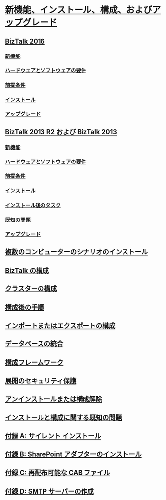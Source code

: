 # [新機能、インストール、構成、およびアップグレード](biztalk-server-what-s-new-installation-configuration-and-upgrade.md)
## [BizTalk 2016](biztalk-server-2016-what-s-new-and-installation.md)
### [新機能](what-s-new-in-biztalk-server-2016.md)
### [ハードウェアとソフトウェアの要件](hardware-and-software-requirements-for-biztalk-server-2016.md)
### [前提条件](set-up-and-install-prerequisites-for-biztalk-server-2016.md)
### [インストール](install-biztalk-server-2016.md)
### [アップグレード](upgrade-to-biztalk-server-2016.md)
## [BizTalk 2013 R2 および BizTalk 2013](biztalk-server-2013-and-2013-r2-what-s-new-install-and-upgrade.md)
### [新機能](what-s-new-in-biztalk-server-2013-and-2013-r2.md)
### [ハードウェアとソフトウェアの要件](hardware-and-software-requirements-for-biztalk-server-2013-and-2013-r2.md)
### [前提条件](prepare-your-computer-for-installation.md)
### [インストール](install-biztalk-server-2013-and-2013-r2.md)
### [インストール後のタスク](post-installation-steps-for-biztalk-server-2013-and-2013-r2.md)
### [既知の問題](known-issues-in-installation-configuration-and-deployment.md)
### [アップグレード](upgrade-to-biztalk-server-2013-and-2013-r2.md)
## [複数のコンピューターのシナリオのインストール](install-biztalk-server-in-a-multi-computer-environment.md)
## [BizTalk の構成](configure-biztalk-server.md)
## [クラスターの構成](configure-biztalk-server-in-a-cluster.md)
## [構成後の手順](post-configuration-steps-to-optimize-your-environment.md)
## [インポートまたはエクスポートの構成](import-and-export-biztalk-server-configuration.md)
## [データベースの統合](consolidate-the-biztalk-server-databases2.md)
## [構成フレームワーク](working-with-the-configuration-framework.md)
## [展開のセキュリティ保護](securing-your-biztalk-server-deployment.md)
## [アンインストールまたは構成解除](uninstall-and-unconfigure-biztalk-server-to-remove-it.md)
## [インストールと構成に関する既知の問題](troubleshoot-known-issues-biztalk-install-setup.md)
## [付録 A: サイレント インストール](appendix-a-silent-installation.md)
## [付録 B: SharePoint アダプターのインストール](appendix-b-install-the-microsoft-sharepoint-adapter.md)
## [付録 C: 再配布可能な CAB ファイル](appendix-c-redistributable-cab-files.md)
## [付録 D: SMTP サーバーの作成](appendix-d-create-the-smtp-server.md)
